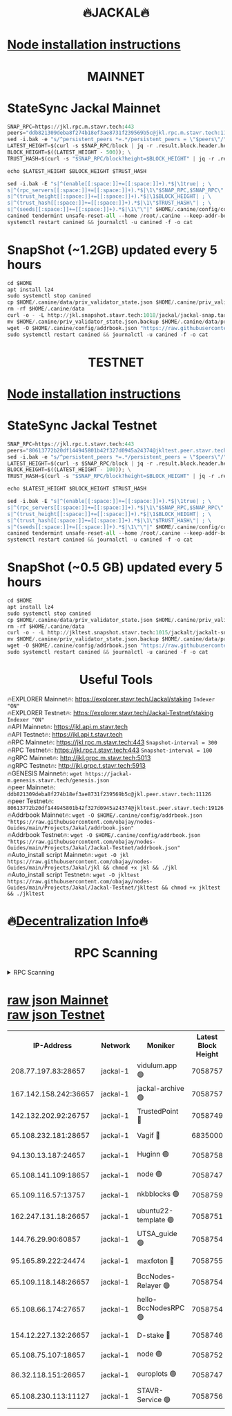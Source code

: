 <h1 align="center"> 🔥JACKAL🔥</h1>

[Node installation instructions](https://github.com/obajay/nodes-Guides/tree/main/Projects/Jakal)
=

<h1 align="center"> MAINNET</h1>

# StateSync Jackal Mainnet
```python
SNAP_RPC=https://jkl.rpc.m.stavr.tech:443
peers="ddb821309deba8f274b18ef3ae8731f239569b5c@jkl.rpc.m.stavr.tech:11126"
sed -i.bak -e "s/^persistent_peers *=.*/persistent_peers = \"$peers\"/" $HOME/.canine/config/config.toml
LATEST_HEIGHT=$(curl -s $SNAP_RPC/block | jq -r .result.block.header.height); \
BLOCK_HEIGHT=$((LATEST_HEIGHT - 500)); \
TRUST_HASH=$(curl -s "$SNAP_RPC/block?height=$BLOCK_HEIGHT" | jq -r .result.block_id.hash)

echo $LATEST_HEIGHT $BLOCK_HEIGHT $TRUST_HASH

sed -i.bak -E "s|^(enable[[:space:]]+=[[:space:]]+).*$|\1true| ; \
s|^(rpc_servers[[:space:]]+=[[:space:]]+).*$|\1\"$SNAP_RPC,$SNAP_RPC\"| ; \
s|^(trust_height[[:space:]]+=[[:space:]]+).*$|\1$BLOCK_HEIGHT| ; \
s|^(trust_hash[[:space:]]+=[[:space:]]+).*$|\1\"$TRUST_HASH\"| ; \
s|^(seeds[[:space:]]+=[[:space:]]+).*$|\1\"\"|" $HOME/.canine/config/config.toml
canined tendermint unsafe-reset-all --home /root/.canine --keep-addr-book
systemctl restart canined && journalctl -u canined -f -o cat
```
# SnapShot (~1.2GB) updated every 5 hours
```python
cd $HOME
apt install lz4
sudo systemctl stop canined
cp $HOME/.canine/data/priv_validator_state.json $HOME/.canine/priv_validator_state.json.backup
rm -rf $HOME/.canine/data
curl -o - -L http://jkl.snapshot.stavr.tech:1018/jackal/jackal-snap.tar.lz4 | lz4 -c -d - | tar -x -C $HOME/.canine --strip-components 2
mv $HOME/.canine/priv_validator_state.json.backup $HOME/.canine/data/priv_validator_state.json
wget -O $HOME/.canine/config/addrbook.json "https://raw.githubusercontent.com/obajay/nodes-Guides/main/Projects/Jakal/addrbook.json"
sudo systemctl restart canined && journalctl -u canined -f -o cat
```

<h1 align="center"> TESTNET</h1>

[Node installation instructions](https://github.com/obajay/nodes-Guides/tree/main/Projects/Jakal/Jackal-Testnet)
=

# StateSync Jackal Testnet
```python
SNAP_RPC=https://jkl.rpc.t.stavr.tech:443
peers="80613772b20df144945801b42f327d0945a24374@jkltest.peer.stavr.tech:19126"
sed -i.bak -e "s/^persistent_peers *=.*/persistent_peers = \"$peers\"/" $HOME/.canine/config/config.toml
LATEST_HEIGHT=$(curl -s $SNAP_RPC/block | jq -r .result.block.header.height); \
BLOCK_HEIGHT=$((LATEST_HEIGHT - 100)); \
TRUST_HASH=$(curl -s "$SNAP_RPC/block?height=$BLOCK_HEIGHT" | jq -r .result.block_id.hash)

echo $LATEST_HEIGHT $BLOCK_HEIGHT $TRUST_HASH

sed -i.bak -E "s|^(enable[[:space:]]+=[[:space:]]+).*$|\1true| ; \
s|^(rpc_servers[[:space:]]+=[[:space:]]+).*$|\1\"$SNAP_RPC,$SNAP_RPC\"| ; \
s|^(trust_height[[:space:]]+=[[:space:]]+).*$|\1$BLOCK_HEIGHT| ; \
s|^(trust_hash[[:space:]]+=[[:space:]]+).*$|\1\"$TRUST_HASH\"| ; \
s|^(seeds[[:space:]]+=[[:space:]]+).*$|\1\"\"|" $HOME/.canine/config/config.toml
canined tendermint unsafe-reset-all --home /root/.canine --keep-addr-book
systemctl restart canined && journalctl -u canined -f -o cat
```
# SnapShot (~0.5 GB) updated every 5 hours
```python
cd $HOME
apt install lz4
sudo systemctl stop canined
cp $HOME/.canine/data/priv_validator_state.json $HOME/.canine/priv_validator_state.json.backup
rm -rf $HOME/.canine/data
curl -o - -L http://jkltest.snapshot.stavr.tech:1015/jackalt/jackalt-snap.tar.lz4 | lz4 -c -d - | tar -x -C $HOME/.canine --strip-components 2
mv $HOME/.canine/priv_validator_state.json.backup $HOME/.canine/data/priv_validator_state.json
wget -O $HOME/.canine/config/addrbook.json "https://raw.githubusercontent.com/obajay/nodes-Guides/main/Projects/Jakal/Jackal-Testnet/addrbook.json"
sudo systemctl restart canined && journalctl -u canined -f -o cat
```

 <h1 align="center"> Useful Tools</h1>

🔥EXPLORER Mainnet🔥:      https://explorer.stavr.tech/Jackal/staking		        `Indexer "ON"` \
🔥EXPLORER Testnet🔥:      https://explorer.stavr.tech/Jackal-Testnet/staking     `Indexer "ON"` \
🔥API Mainnet🔥: 			 		 https://jkl.api.m.stavr.tech \
🔥API Testnet🔥: 			 		 https://jkl.api.t.stavr.tech \
🔥RPC Mainnet🔥:           https://jkl.rpc.m.stavr.tech:443              `Snapshot-interval = 300` \
🔥RPC Testnet🔥:           https://jkl.rpc.t.stavr.tech:443              `Snapshot-interval = 100` \
🔥gRPC Mainnet🔥:          http://jkl.grpc.m.stavr.tech:5013 \
🔥gRPC Testnet🔥:          http://jkl.grpc.t.stavr.tech:5913 \
🔥GENESIS Mainnet🔥:    `wget https://jackal-m.genesis.stavr.tech/genesis.json` \
🔥peer Mainnet🔥:					 `ddb821309deba8f274b18ef3ae8731f239569b5c@jkl.peer.stavr.tech:11126` \
🔥peer Testnet🔥:					 `80613772b20df144945801b42f327d0945a24374@jkltest.peer.stavr.tech:19126` \
🔥Addrbook Mainnet🔥:    ```wget -O $HOME/.canine/config/addrbook.json "https://raw.githubusercontent.com/obajay/nodes-Guides/main/Projects/Jakal/addrbook.json"``` \
🔥Addrbook Testnet🔥:    ```wget -O $HOME/.canine/config/addrbook.json "https://raw.githubusercontent.com/obajay/nodes-Guides/main/Projects/Jakal/Jackal-Testnet/addrbook.json"``` \
🔥Auto_install script Mainnet🔥: ```wget -O jkl https://raw.githubusercontent.com/obajay/nodes-Guides/main/Projects/Jakal/jkl && chmod +x jkl && ./jkl``` \
🔥Auto_install script Testnet🔥: ```wget -O jkltest https://raw.githubusercontent.com/obajay/nodes-Guides/main/Projects/Jakal/Jackal-Testnet/jkltest && chmod +x jkltest && ./jkltest```

🔥[Decentralization Info](https://github.com/obajay/StateSync-snapshots/tree/main/Projects/Jackal/Decentralization)🔥
=

<h1 align="center"> RPC Scanning</h1>

<details>
<summary>RPC Scanning</summary>

<h2 align="center"> We scan nodes in real time every 4 hours. And we provide the final result of RPC endpoints.
We cannot influence the operation of these nodes in any way. </h2>


```python
If Voting Power is higher than 0 --> then the Node is a validator of the network and may be subject to attack and be a potential threat to the chain.
```
```python
We marked such validators with a red symbol
```

</details>

[raw json Mainnet](https://rpc-check.jaclalm.stavr.tech/jaclalm/rpc-jaclalm-result.json) \
[raw json Testnet](https://github.com/obajay/StateSync-snapshots/tree/main/Projects/Jackal/Rpc-Check-Testnet)
=

<table><tr><th>IP-Address</th><th>Network</th><th>Moniker</th><th>Latest Block Height</th><th>Earliest Block Height</th><th>Catching Up</th><th>Tx Index</th><th>Voting Power</th><th>Scan Time</th></tr><tr><td>208.77.197.83:28657</td><td>jackal-1</td><td>vidulum.app 🟢</td><td>7058757</td><td>0</td><td>False</td><td>on</td><td>0</td><td>2024-03-28T17:49:20.811904417UTC</td></tr><tr><td>167.142.158.242:36657</td><td>jackal-1</td><td>jackal-archive 🟢</td><td>7058757</td><td>2770293</td><td>False</td><td>on</td><td>0</td><td>2024-03-28T17:49:23.571707729UTC</td></tr><tr><td>142.132.202.92:26757</td><td>jackal-1</td><td>TrustedPoint 🔴</td><td>7058749</td><td>6129401</td><td>False</td><td>on</td><td>73059</td><td>2024-03-28T17:48:32.196014808UTC</td></tr><tr><td>65.108.232.181:28657</td><td>jackal-1</td><td>Vagif 🔴</td><td>6835000</td><td>6462201</td><td>False</td><td>off</td><td>60003</td><td>2024-03-28T17:49:11.122421504UTC</td></tr><tr><td>94.130.13.187:24657</td><td>jackal-1</td><td>Huginn 🟢</td><td>7058758</td><td>6707772</td><td>False</td><td>on</td><td>0</td><td>2024-03-28T17:49:27.881888914UTC</td></tr><tr><td>65.108.141.109:18657</td><td>jackal-1</td><td>node 🟢</td><td>7058747</td><td>6773189</td><td>False</td><td>on</td><td>0</td><td>2024-03-28T17:48:21.730010073UTC</td></tr><tr><td>65.109.116.57:13757</td><td>jackal-1</td><td>nkbblocks 🟢</td><td>7058759</td><td>6785001</td><td>False</td><td>on</td><td>0</td><td>2024-03-28T17:49:32.231204780UTC</td></tr><tr><td>162.247.131.18:26657</td><td>jackal-1</td><td>ubuntu22-template 🟢</td><td>7058751</td><td>6836503</td><td>False</td><td>off</td><td>0</td><td>2024-03-28T17:48:45.105302672UTC</td></tr><tr><td>144.76.29.90:60857</td><td>jackal-1</td><td>UTSA_guide 🟢</td><td>7058754</td><td>6902855</td><td>False</td><td>on</td><td>0</td><td>2024-03-28T17:49:06.386090291UTC</td></tr><tr><td>95.165.89.222:24474</td><td>jackal-1</td><td>maxfoton 🔴</td><td>7058755</td><td>6958755</td><td>False</td><td>off</td><td>154959</td><td>2024-03-28T17:49:11.505173023UTC</td></tr><tr><td>65.109.118.148:26657</td><td>jackal-1</td><td>BccNodes-Relayer 🟢</td><td>7058754</td><td>7005401</td><td>False</td><td>on</td><td>0</td><td>2024-03-28T17:49:04.127967839UTC</td></tr><tr><td>65.108.66.174:27657</td><td>jackal-1</td><td>hello-BccNodesRPC 🟢</td><td>7058754</td><td>7005401</td><td>False</td><td>on</td><td>0</td><td>2024-03-28T17:49:06.663575481UTC</td></tr><tr><td>154.12.227.132:26657</td><td>jackal-1</td><td>D-stake 🔴</td><td>7058746</td><td>7013001</td><td>False</td><td>off</td><td>167248</td><td>2024-03-28T17:48:19.109218560UTC</td></tr><tr><td>65.108.75.107:18657</td><td>jackal-1</td><td>node 🟢</td><td>7058752</td><td>7027439</td><td>False</td><td>on</td><td>0</td><td>2024-03-28T17:48:49.548136253UTC</td></tr><tr><td>86.32.118.151:26657</td><td>jackal-1</td><td>europlots 🟢</td><td>7058747</td><td>7054959</td><td>False</td><td>on</td><td>0</td><td>2024-03-28T17:48:21.444846933UTC</td></tr><tr><td>65.108.230.113:11127</td><td>jackal-1</td><td>STAVR-Service 🟢</td><td>7058756</td><td>7056001</td><td>False</td><td>on</td><td>0</td><td>2024-03-28T17:49:13.871862152UTC</td></tr></table>
